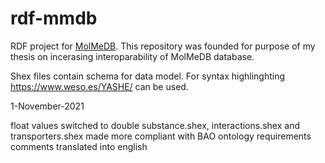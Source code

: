 # rdf-mmdb
RDF project for [MolMeDB](https://molmedb.upol.cz/). This repository was founded for purpose of my thesis on incerasing interoparability of MolMeDB database.

Shex files contain schema for data model. For syntax highlinghting https://www.weso.es/YASHE/ can be used.


1-November-2021

float values switched to double
substance.shex, interactions.shex and transporters.shex made more compliant with BAO ontology requirements
comments translated into english
